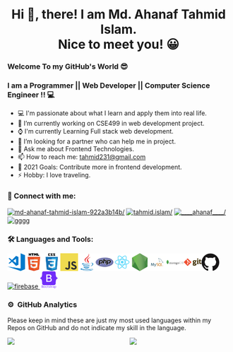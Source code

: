 <h1 align="center">Hi 👋, there! I am Md. Ahanaf Tahmid Islam.<br> Nice to meet you! 😀 </h1>

### Welcome To my GitHub's World 😎
### I am a Programmer || Web Developer || Computer Science Engineer !! 💻
- 💻 I'm passionate about what I learn and apply them into real life.
- 🔭 I’m currently working on CSE499 in web development project.
- ⌚ I'm currently Learning Full stack web development.
- 👯 I’m looking for a partner who can help me in project.
- 💬 Ask me about Frontend Technologies.
- 📫 How to reach me: tahmid231@gmail.com
- 🥅 2021 Goals: Contribute more in frontend development.
- ⚡ Hobby: I love traveling.

<h3 align="left">🤝 Connect with me:</h3>
<p align="left">

<a href="https://www.linkedin.com/in/md-ahanaf-tahmid-islam-922a3b14b/" target="blank"><img align="center" src="https://cdn.jsdelivr.net/npm/simple-icons@3.0.1/icons/linkedin.svg" alt="md-ahanaf-tahmid-islam-922a3b14b/" height="30" width="40" /></a>
<a href="https://www.facebook.com/ahanaf.tahmid.islam/" target="blank"><img align="center" src="https://cdn.jsdelivr.net/npm/simple-icons@3.0.1/icons/facebook.svg" alt="tahmid.islam/" height="30" width="40" /></a>
<a href="https://www.instagram.com/____ahanaf____/" target="blank"><img align="center" src="https://cdn.jsdelivr.net/npm/simple-icons@3.0.1/icons/instagram.svg" alt="____ahanaf____/" height="30" width="40" /></a>
 <a href="https://medium.com/@tahmid231" target="blank"><img align="center" src="https://cdn.jsdelivr.net/npm/simple-icons@3.0.1/icons/medium.svg" alt="gggg" height="30" width="40" /></a>
</p>

### 🛠️ Languages and Tools:

<img align="left" alt="Visual Studio Code" width="40px" src="https://raw.githubusercontent.com/github/explore/80688e429a7d4ef2fca1e82350fe8e3517d3494d/topics/visual-studio-code/visual-studio-code.png" />
<img align="left" alt="HTML5" width="40px" src="https://raw.githubusercontent.com/github/explore/80688e429a7d4ef2fca1e82350fe8e3517d3494d/topics/html/html.png" />
<img align="left" alt="CSS3" width="40px" src="https://raw.githubusercontent.com/github/explore/80688e429a7d4ef2fca1e82350fe8e3517d3494d/topics/css/css.png" />
<img align="left" alt="JavaScript" width="40px" src="https://raw.githubusercontent.com/github/explore/80688e429a7d4ef2fca1e82350fe8e3517d3494d/topics/javascript/javascript.png" />
<img align="left" alt="Java" width="40px" src="https://raw.githubusercontent.com/devicons/devicon/master/icons/java/java-original.svg" />
<img align="left" alt="PHP" width="40px" src="https://raw.githubusercontent.com/devicons/devicon/master/icons/php/php-original.svg" />
<img align="left" alt="React" width="40px" src="https://raw.githubusercontent.com/github/explore/80688e429a7d4ef2fca1e82350fe8e3517d3494d/topics/react/react.png" />
<img align="left" alt="Node.js" width="40px" src="https://raw.githubusercontent.com/github/explore/80688e429a7d4ef2fca1e82350fe8e3517d3494d/topics/nodejs/nodejs.png" />
<img align="left" alt="MySQL" width="40px" src="https://raw.githubusercontent.com/github/explore/80688e429a7d4ef2fca1e82350fe8e3517d3494d/topics/mysql/mysql.png" />
<img align="left" alt="MongoDB" width="40px" src="https://raw.githubusercontent.com/github/explore/80688e429a7d4ef2fca1e82350fe8e3517d3494d/topics/mongodb/mongodb.png" />
<img align="left" alt="Git" width="40px" src="https://raw.githubusercontent.com/github/explore/80688e429a7d4ef2fca1e82350fe8e3517d3494d/topics/git/git.png" />
<img align="left" alt="GitHub" width="40px" src="https://raw.githubusercontent.com/github/explore/78df643247d429f6cc873026c0622819ad797942/topics/github/github.png" />
<p align="left"> <a href="https://firebase.google.com/" target="_blank"> <img src="https://www.vectorlogo.zone/logos/firebase/firebase-icon.svg" alt="firebase" width="40"/> </a> <a href="https://getbootstrap.com" target="_blank"> <img src="https://raw.githubusercontent.com/devicons/devicon/master/icons/bootstrap/bootstrap-plain-wordmark.svg" alt="bootstrap" width="40"/> </a>
 
### ⚙️ &nbsp;GitHub Analytics
<p>Please keep in mind these are just my most used languages within my Repos on GitHub and do not indicate my skill in the language.</p>
<a href='https://github.com/Tahmid-islam'>
  <img align='left' width='45%' src='https://github-readme-stats.vercel.app/api/top-langs/?username=Tahmid-islam&theme=merko&layout=compact&hide=python,powershell'>
</a>
<a href='https://github.com/Tahmid-islam'>
  <img align='right' width='45%' src='https://github-readme-stats.vercel.app/api?username=Tahmid-islam&theme=merko&show_icons=true'>
</a>
